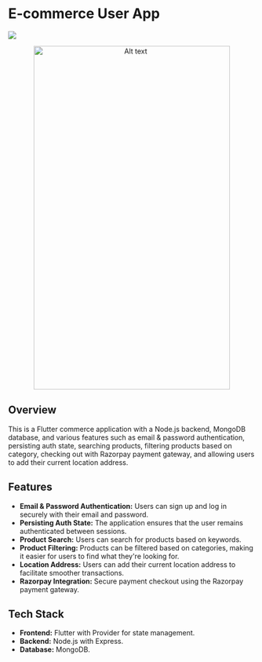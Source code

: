 # E-commerce User App

![](https://github.com/anand-a-j/e-commerce-user/blob/main/assets/screenrecord.gif)
<p align="center">
  <img src="https://github.com/anand-a-j/e-commerce-user/blob/main/assets/screenrecord.gif" alt="Alt text" width="400" height="700">
</p>

## Overview

This is a Flutter commerce application with a Node.js backend, MongoDB database, and various features such as email & password authentication, persisting auth state, searching products, filtering products based on category, checking out with Razorpay payment gateway, and allowing users to add their current location address.

## Features

- **Email & Password Authentication:** Users can sign up and log in securely with their email and password.
- **Persisting Auth State:** The application ensures that the user remains authenticated between sessions.
- **Product Search:** Users can search for products based on keywords.
- **Product Filtering:** Products can be filtered based on categories, making it easier for users to find what they're looking for.
- **Location Address:** Users can add their current location address to facilitate smoother transactions.
- **Razorpay Integration:** Secure payment checkout using the Razorpay payment gateway.

## Tech Stack
- **Frontend:** Flutter with Provider for state management.
- **Backend:** Node.js with Express.
- **Database:** MongoDB.


